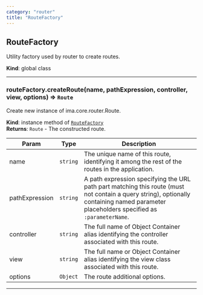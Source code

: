 ```yaml
---
category: "router"
title: "RouteFactory"
---
```


## RouteFactory&nbsp;<a name="RouteFactory" href="https://github.com/seznam/ima/tree/17.0.0-rc.9/router/RouteFactory.js#L6" target="_blank"><span class="icon"><i class="fas fa-external-link-alt fa-xs"></i></span></a>
Utility factory used by router to create routes.

**Kind**: global class  

* * *

### routeFactory.createRoute(name, pathExpression, controller, view, options) ⇒ <code>Route</code>&nbsp;<a name="RouteFactory+createRoute" href="https://github.com/seznam/ima/tree/17.0.0-rc.9/router/RouteFactory.js#L42" target="_blank"><span class="icon"><i class="fas fa-external-link-alt fa-xs"></i></span></a>
Create new instance of ima.core.router.Route.

**Kind**: instance method of [<code>RouteFactory</code>](#RouteFactory)  
**Returns**: <code>Route</code> - The constructed route.  

| Param | Type | Description |
| --- | --- | --- |
| name | <code>string</code> | The unique name of this route, identifying it among        the rest of the routes in the application. |
| pathExpression | <code>string</code> | A path expression specifying the URL path        part matching this route (must not contain a query string),        optionally containing named parameter placeholders specified as        <code>:parameterName</code>. |
| controller | <code>string</code> | The full name of Object Container alias        identifying the controller associated with this route. |
| view | <code>string</code> | The full name or Object Container alias identifying        the view class associated with this route. |
| options | <code>Object</code> | The route additional options. |


* * *

